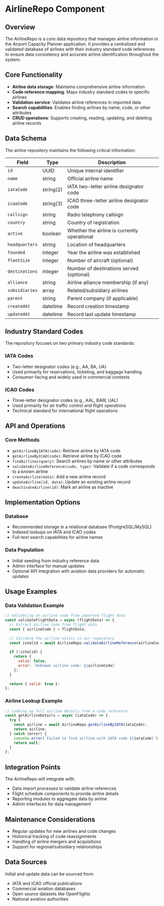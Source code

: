 # AirlineRepo Component

## Overview
The AirlineRepo is a core data repository that manages airline information in the Airport Capacity Planner application. It provides a centralized and validated database of airlines with their industry standard code references to ensure data consistency and accurate airline identification throughout the system.

## Core Functionality
- **Airline data storage**: Maintains comprehensive airline information
- **Code reference mapping**: Maps industry standard codes to specific airlines
- **Validation service**: Validates airline references in imported data
- **Search capabilities**: Enables finding airlines by name, code, or other attributes
- **CRUD operations**: Supports creating, reading, updating, and deleting airline records

## Data Schema
The airline repository maintains the following critical information:

| Field | Type | Description |
|-------|------|-------------|
| `id` | UUID | Unique internal identifier |
| `name` | string | Official airline name |
| `iataCode` | string(2) | IATA two-letter airline designator code |
| `icaoCode` | string(3) | ICAO three-letter airline designator code |
| `callsign` | string | Radio telephony callsign |
| `country` | string | Country of registration |
| `active` | boolean | Whether the airline is currently operational |
| `headquarters` | string | Location of headquarters |
| `founded` | integer | Year the airline was established |
| `fleetSize` | integer | Number of aircraft (optional) |
| `destinations` | integer | Number of destinations served (optional) |
| `alliance` | string | Airline alliance membership (if any) |
| `subsidiaries` | array | Related/subsidiary airlines |
| `parent` | string | Parent company (if applicable) |
| `createdAt` | datetime | Record creation timestamp |
| `updatedAt` | datetime | Record last update timestamp |

## Industry Standard Codes
The repository focuses on two primary industry code standards:

### IATA Codes
- Two-letter designator codes (e.g., AA, BA, UA)
- Used primarily for reservations, ticketing, and baggage handling
- Consumer-facing and widely used in commercial contexts

### ICAO Codes
- Three-letter designator codes (e.g., AAL, BAW, UAL)
- Used primarily for air traffic control and flight operations
- Technical standard for international flight operations

## API and Operations

### Core Methods
- `getAirlineByIATA(code)`: Retrieve airline by IATA code
- `getAirlineByICAO(code)`: Retrieve airline by ICAO code 
- `findAirlines(query)`: Search airlines by name or other attributes
- `validateAirlineReference(code, type)`: Validate if a code corresponds to a known airline
- `createAirline(data)`: Add a new airline record
- `updateAirline(id, data)`: Update an existing airline record
- `deactivateAirline(id)`: Mark an airline as inactive

## Implementation Options

### Database
- Recommended storage in a relational database (PostgreSQL/MySQL)
- Indexed lookups on IATA and ICAO codes
- Full-text search capabilities for airline names

### Data Population
- Initial seeding from industry reference data
- Admin interface for manual updates
- Optional API integration with aviation data providers for automatic updates

## Usage Examples

### Data Validation Example
```javascript
// Validating an airline code from imported flight data
const validateFlightData = async (flightData) => {
  // Extract airline code from flight data
  const { airlineCode } = flightData;
  
  // Validate the airline exists in our repository
  const isValid = await AirlineRepo.validateAirlineReference(airlineCode, 'IATA');
  
  if (!isValid) {
    return {
      valid: false,
      error: `Unknown airline code: ${airlineCode}`
    };
  }
  
  return { valid: true };
};
```

### Airline Lookup Example
```javascript
// Looking up full airline details from a code reference
const getAirlineDetails = async (iataCode) => {
  try {
    const airline = await AirlineRepo.getAirlineByIATA(iataCode);
    return airline;
  } catch (error) {
    console.error(`Failed to find airline with IATA code ${iataCode}`);
    return null;
  }
};
```

## Integration Points
The AirlineRepo will integrate with:
- Data import processes to validate airline references
- Flight schedule components to provide airline details
- Reporting modules to aggregate data by airline
- Admin interfaces for data management

## Maintenance Considerations
- Regular updates for new airlines and code changes
- Historical tracking of code reassignments
- Handling of airline mergers and acquisitions
- Support for regional/subsidiary relationships

## Data Sources
Initial and update data can be sourced from:
- IATA and ICAO official publications
- Commercial aviation databases
- Open source datasets like OpenFlights
- National aviation authorities
